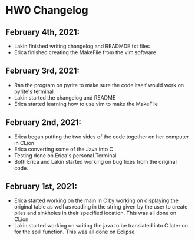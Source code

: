 # HW0 Changelog

## February 4th, 2021:
* Lakin finished writing changelog and READMDE txt files
* Erica finished creating the MakeFile from the vim software

## February 3rd, 2021:
* Ran the program on pyrite to make sure the code itself would work on pyrite's terminal
* Lakin started the changelog and README
* Erica started learning how to use vim to make the MakeFile

## February 2nd, 2021:
* Erica began putting the two sides of the code together on her computer in CLion
* Erica converting some of the Java into C
* Testing done on Erica's personal Terminal
* Both Erica and Lakin started working on bug fixes from the original code.

## February 1st, 2021:
* Erica started working on the main in C by working on displaying the original table as well 
as reading in the string given by the user to create piles and sinkholes in their specified 
location. This was all done on CLion
* Lakin started working on writing the java to be translated into C later on for the spill 
function. This was all done on Eclipse.
